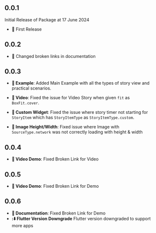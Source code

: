 ## 0.0.1
Initial Release of Package at 17 June 2024
- :tada: First Release

## 0.0.2
- :memo: Changed broken links in documentation



## 0.0.3
- **:memo: Example**: Added Main Example with all the types of story view and practical scenarios.

- **:bug: Video**: Fixed the issue for Video Story when given `fit` as `BoxFit.cover`.

- **:bug: Custom Widget**: Fixed the issue where story timer not starting for `StoryItem` which has `StoryItemType` as `StoryItemType.custom`.
  
- **:bug: Image Height/Width**: Fixed issue where Image with `SourceType.network` was not correctly loading with height & width

## 0.0.4
- **:memo: Video Demo**: Fixed Broken Link for Video

## 0.0.5
- **:memo: Video Demo**: Fixed Broken Link for Demo 

## 0.0.6
- **:memo: Documentation**: Fixed Broken Link for Demo 
- **::arrow_down: Flutter Version Downgrade** Flutter version downgraded to support more apps
